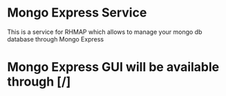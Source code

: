 # Mongo Express Service

This is a service for RHMAP which allows to manage your mongo db database through Mongo Express

# Mongo Express GUI will be available through [/]
